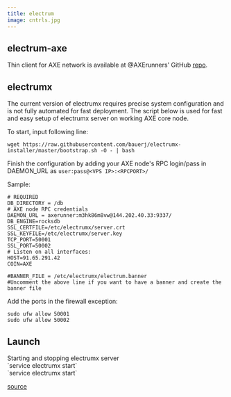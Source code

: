 ```yaml
---
title: electrum
image: cntrls.jpg
---
```

<h2>electrum-axe</h2>
Thin client for AXE network is available at @AXErunners' GitHub <a href="https://github.com/AXErunners/electrum-axe">repo</a>.

<h2>electrumx</h2>
The current version of electrumx requires precise system configuration and is not fully automated for fast deployment. The script below is used for fast and easy setup of electrumx server on working AXE core node.

To start, input following line:
```
wget https://raw.githubusercontent.com/bauerj/electrumx-installer/master/bootstrap.sh -O - | bash
```

Finish the configuration by adding your AXE node's RPC login/pass in DAEMON_URL as `user:pass@<VPS IP>:<RPCPORT>/`

Sample:
```
# REQUIRED
DB_DIRECTORY = /db
# AXE node RPC credentials
DAEMON_URL = axerunner:m3hk86m8vw@144.202.40.33:9337/
DB_ENGINE=rocksdb
SSL_CERTFILE=/etc/electrumx/server.crt
SSL_KEYFILE=/etc/electrumx/server.key
TCP_PORT=50001
SSL_PORT=50002
# Listen on all interfaces:
HOST=91.65.291.42
COIN=AXE

#BANNER_FILE = /etc/electrumx/electrum.banner
#Uncomment the above line if you want to have a banner and create the banner file
```
Add the ports in the firewall exception:
```
sudo ufw allow 50001
sudo ufw allow 50002
```
<h2>Launch</h2>
Starting and stopping electrumx server<br>
`service electrumx start`<br>
`service electrumx start`<br>

[source](https://github.com/kyuupichan/electrumx)
